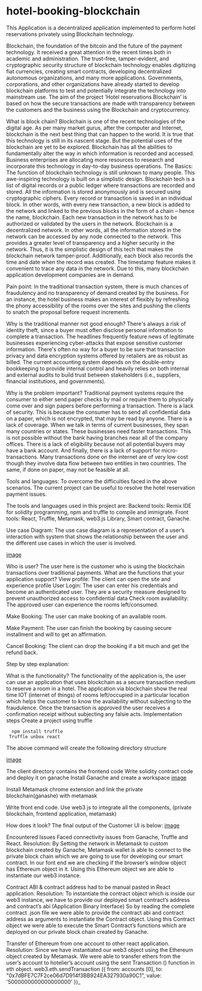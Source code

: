 # hotel-booking-blockchain
This Application is a decentralized application implemented to perform hotel reservations privately using Blockchain technology.


Blockchain, the foundation of the bitcoin and the future of the payment technology. It received a great attention in the recent times both in academic and administration. The trust-free, tamper-evident, and cryptographic security structure of blockchain technology enables digitizing fiat currencies, creating smart contracts, developing decentralized autonomous organizations, and many more applications. Governments, corporations, and other organizations have already started to develop blockchain platforms to test and potentially integrate the technology into mainstream use. The aim of the project ‘Hotel reservations Blockchain’ is based on how the secure transactions are made with transparency between the customers and the business using the Blockchain and cryptocurrency. 

What is block chain?
Blockchain is one of the recent technologies of the digital age. As per many market gurus, after the computer and Internet, blockchain is the next best thing that can happen to the world. It is true that this technology is still in its nascent stage. But the potential uses of the blockchain are yet to be explored. Blockchain has all the abilities to fundamentally alter the way in which information is recorded and accessed. Business enterprises are allocating more resources to research and incorporate this technology in day-to-day business operations.
The Basics: 
The function of blockchain technology is still unknown to many people. This awe-inspiring technology is built on a simplistic design. Blockchain tech is a list of digital records or a public ledger where transactions are recorded and stored. All the information is stored anonymously and is secured using cryptographic ciphers. Every record or transaction is saved in an individual block. In other words, with every new transaction, a new block is added to the network and linked to the previous blocks in the form of a chain – hence the name, blockchain. Each new transaction in the network has to be authorized or validated by the users in the network.
Blockchain is a decentralized network. In other words, all the information stored in the network can be accessed by any node connected to the network. This provides a greater level of transparency and a higher security in the network. Thus, it is the simplistic design of this tech that makes the blockchain network tamper-proof. Additionally, each block also records the time and date when the record was created. The timestamp feature makes it convenient to trace any data in the network. Due to this, many blockchain application development companies are in demand. 

Pain point:
In the traditional transaction system, there is much chances of fraudulency and no transparency of demand created by the business. For an instance, the hotel business makes an interest of flexibly by refreshing the phony accessibility of the rooms over the sites and pushing the clients to snatch the proposal before request increments.

Why is the traditional manner not good enough?
There's always a risk of identity theft, since a buyer must often disclose personal information to complete a transaction. The headlines frequently feature news of legitimate businesses experiencing cyber-attacks that expose sensitive customer information. There's often no way for a buyer to be sure that transaction privacy and data encryption systems offered by retailers are as robust as billed. The current accounting system depends on the double-entry bookkeeping to provide internal control and heavily relies on both internal and external audits to build trust between stakeholders (i.e., suppliers, financial institutions, and governments). 

Why is the problem important?
Traditional payment systems require the consumer to either send paper checks by mail or require them to physically come over and sign papers before performing a transaction. There is a lack of security. This is because the consumer has to send all confidential data on a paper, which is not encrypted, that may be read by anyone. There is a lack of coverage. When we talk in terms of current businesses, they span many countries or states. These businesses need faster transactions. This is not possible without the bank having branches near all of the company offices. There is a lack of eligibility because not all potential buyers may have a bank account. And finally, there is a lack of support for micro-transactions. Many transactions done on the internet are of very low cost though they involve data flow between two entities in two countries. The same, if done on paper, may not be feasible at all.

Tools and languages:
To overcome the difficulties faced in the above scenarios. The current project can be useful to resolve the hotel reservation payment issues.

The tools and languages used in this project are: 
Backend tools: Remix IDE for solidity programming, npm and truffle to compile and immigrate.
Front tools: React, Truffle, Metamask, web3.js Library, Smart contract, Ganache.

Use case Diagram:
The use case diagram is a representation of a user’s interaction with system that shows the relationship between the user and the different use cases in which the user is involved.

[image](https://user-images.githubusercontent.com/41775443/113839176-7247e880-975d-11eb-8e4f-fd5517994df3.png)



Who is user?
The user here is the customer who is using the blockchain transactions over traditional payments.
What are the functions that your application support?
View profile: The client can open the site and experience profile
User Login: The user can enter his credentials and become an authenticated user. They are a security measure designed to prevent unauthorized access to confidential data
Check room availability: The approved user can experience the rooms left/consumed.
												
Make Booking: The user can make booking of an available room.

Make Payment: The user can finish the booking by causing secure installment and will to get an affirmation.

Cancel Booking: The client can drop the booking if a bit much and get the refund back.


Step by step explanation:

What is the functionality? 
 The functionality of the application is, the user can use an application that uses blockchain as a secure transaction medium to reserve a room in a hotel. The application via blockchain show the real time IOT (internet of things) of rooms left/occupied in a particular location which helps the customer to know the availability without subjecting to the fraudulence.  Once the transaction is approved the user receives a confirmation receipt without subjecting any falsie acts.
Implementation steps
Create a project using truffle 

      npm install truffle
     Truffle unbox react


The above command will create the following directory structure

[image](https://user-images.githubusercontent.com/41775443/113839545-c521a000-975d-11eb-9cb9-38f7130bfeae.png)

The client directory contains the frontend code 
Write solidity contract code and deploy it on ganache
Install Ganache and create a workspace
[image](https://user-images.githubusercontent.com/41775443/113839996-395c4380-975e-11eb-83d4-afd1901c9be4.png)


Install Metamask chrome extension and link the private blockchain(ganashe) with metamask


Write front end code. 
Use web3 js to integrate all the components, (private blockchain, frontend application, metamask)


How does it look?
The final output of the Customer UI is below:
[image](https://user-images.githubusercontent.com/41775443/113840925-357cf100-975f-11eb-8516-6d38b394af8b.png)

Encountered Issues
Faced connectivity issues from Ganache, Truffle and React.
Resolution: By Setting the network in Metamask to custom blockchain created by Ganache, Metamask wallet is able to connect to the private block chain which we are going to use for developing our smart contract.
In our font end we are checking if the browser’s window object has Ethereum object in it. Using this Ethereum object we are able to instantiate our web3 instance.

Contract ABI & contract address had to be manual pasted in React application.
Resolution: To instantiate the contract object which is inside our web3 instance, we have to provide our deployed smart contract’s address and contract’s abi (Application Binary Interface)
So by reading the complete contract .json file we were able to provide the contract abi and contract address as arguments to instantiate the Contract object. Using this Contract object we were able to execute the Smart Contract’s functions which are deployed on our private block chain created by Ganache.

Transfer of Ethereum from one account to other react application.
Resolution: Since we have instantiated our web3 object using the Ethereum object created by Metamask. We were able to transfer ethers from the user’s account to hotelier’s account using the sent Transaction () function in eth object.
web3.eth.sendTransaction ({
        from: accounts [0],
        to: "0x7dBFE7C7F2ce06d7D914f3BB924EA327930a90C1",
        value: '5000000000000000000'
      })_
